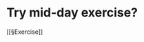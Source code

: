 # Try mid-day exercise?
[[§Exercise]]

<!-- {BearID:4D8CBF7D-5773-4975-96F2-66B7BEDF0FD6-1567-0000085C8BA6B5D0} -->
